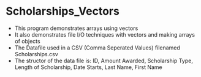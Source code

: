 # Scholarships_Vectors
* This program demonstrates arrays using vectors
* It also demonstrates file I/O techniques with vectors and making arrays of objects
* The Datafile used in a CSV (Comma Seperated Values) filenamed Scholarships.csv
* The structor of the data file is: ID, Amount Awarded, Scholarship Type, Length of Scholarship, Date Starts, Last Name, First Name
